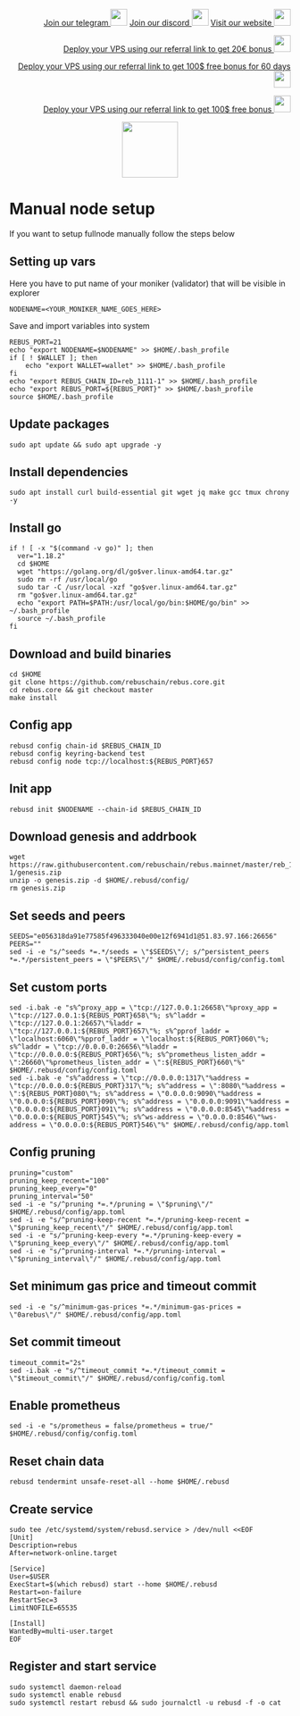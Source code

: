 <p style="font-size:14px" align="right">
<a href="https://t.me/kjnotes" target="_blank">Join our telegram <img src="https://user-images.githubusercontent.com/50621007/183283867-56b4d69f-bc6e-4939-b00a-72aa019d1aea.png" width="30"/></a>
<a href="https://discord.gg/JqQNcwff2e" target="_blank">Join our discord <img src="https://user-images.githubusercontent.com/50621007/176236430-53b0f4de-41ff-41f7-92a1-4233890a90c8.png" width="30"/></a>
<a href="https://kjnodes.com/" target="_blank">Visit our website <img src="https://user-images.githubusercontent.com/50621007/168689709-7e537ca6-b6b8-4adc-9bd0-186ea4ea4aed.png" width="30"/></a>
</p>

<p style="font-size:14px" align="right">
<a href="https://hetzner.cloud/?ref=y8pQKS2nNy7i" target="_blank">Deploy your VPS using our referral link to get 20€ bonus <img src="https://user-images.githubusercontent.com/50621007/174612278-11716b2a-d662-487e-8085-3686278dd869.png" width="30"/></a>
</p>
<p style="font-size:14px" align="right">
<a href="https://m.do.co/c/17b61545ca3a" target="_blank">Deploy your VPS using our referral link to get 100$ free bonus for 60 days <img src="https://user-images.githubusercontent.com/50621007/183284313-adf81164-6db4-4284-9ea0-bcb841936350.png" width="30"/></a>
</p>
<p style="font-size:14px" align="right">
<a href="https://www.vultr.com/?ref=7418642" target="_blank">Deploy your VPS using our referral link to get 100$ free bonus <img src="https://user-images.githubusercontent.com/50621007/183284971-86057dc2-2009-4d40-a1d4-f0901637033a.png" width="30"/></a>
</p>

<p align="center">
  <img height="100" height="auto" src="https://user-images.githubusercontent.com/50621007/182218818-f686aebb-6e48-47e1-96a2-e0d8faf44acb.png">
</p>

# Manual node setup
If you want to setup fullnode manually follow the steps below

## Setting up vars
Here you have to put name of your moniker (validator) that will be visible in explorer
```
NODENAME=<YOUR_MONIKER_NAME_GOES_HERE>
```

Save and import variables into system
```
REBUS_PORT=21
echo "export NODENAME=$NODENAME" >> $HOME/.bash_profile
if [ ! $WALLET ]; then
	echo "export WALLET=wallet" >> $HOME/.bash_profile
fi
echo "export REBUS_CHAIN_ID=reb_1111-1" >> $HOME/.bash_profile
echo "export REBUS_PORT=${REBUS_PORT}" >> $HOME/.bash_profile
source $HOME/.bash_profile
```

## Update packages
```
sudo apt update && sudo apt upgrade -y
```

## Install dependencies
```
sudo apt install curl build-essential git wget jq make gcc tmux chrony -y
```

## Install go
```
if ! [ -x "$(command -v go)" ]; then
  ver="1.18.2"
  cd $HOME
  wget "https://golang.org/dl/go$ver.linux-amd64.tar.gz"
  sudo rm -rf /usr/local/go
  sudo tar -C /usr/local -xzf "go$ver.linux-amd64.tar.gz"
  rm "go$ver.linux-amd64.tar.gz"
  echo "export PATH=$PATH:/usr/local/go/bin:$HOME/go/bin" >> ~/.bash_profile
  source ~/.bash_profile
fi
```

## Download and build binaries
```
cd $HOME
git clone https://github.com/rebuschain/rebus.core.git 
cd rebus.core && git checkout master
make install
```

## Config app
```
rebusd config chain-id $REBUS_CHAIN_ID
rebusd config keyring-backend test
rebusd config node tcp://localhost:${REBUS_PORT}657
```

## Init app
```
rebusd init $NODENAME --chain-id $REBUS_CHAIN_ID
```

## Download genesis and addrbook
```
wget https://raw.githubusercontent.com/rebuschain/rebus.mainnet/master/reb_1111-1/genesis.zip
unzip -o genesis.zip -d $HOME/.rebusd/config/
rm genesis.zip
```

## Set seeds and peers
```
SEEDS="e056318da91e77585f496333040e00e12f6941d1@51.83.97.166:26656"
PEERS=""
sed -i -e "s/^seeds *=.*/seeds = \"$SEEDS\"/; s/^persistent_peers *=.*/persistent_peers = \"$PEERS\"/" $HOME/.rebusd/config/config.toml
```

## Set custom ports
```
sed -i.bak -e "s%^proxy_app = \"tcp://127.0.0.1:26658\"%proxy_app = \"tcp://127.0.0.1:${REBUS_PORT}658\"%; s%^laddr = \"tcp://127.0.0.1:26657\"%laddr = \"tcp://127.0.0.1:${REBUS_PORT}657\"%; s%^pprof_laddr = \"localhost:6060\"%pprof_laddr = \"localhost:${REBUS_PORT}060\"%; s%^laddr = \"tcp://0.0.0.0:26656\"%laddr = \"tcp://0.0.0.0:${REBUS_PORT}656\"%; s%^prometheus_listen_addr = \":26660\"%prometheus_listen_addr = \":${REBUS_PORT}660\"%" $HOME/.rebusd/config/config.toml
sed -i.bak -e "s%^address = \"tcp://0.0.0.0:1317\"%address = \"tcp://0.0.0.0:${REBUS_PORT}317\"%; s%^address = \":8080\"%address = \":${REBUS_PORT}080\"%; s%^address = \"0.0.0.0:9090\"%address = \"0.0.0.0:${REBUS_PORT}090\"%; s%^address = \"0.0.0.0:9091\"%address = \"0.0.0.0:${REBUS_PORT}091\"%; s%^address = \"0.0.0.0:8545\"%address = \"0.0.0.0:${REBUS_PORT}545\"%; s%^ws-address = \"0.0.0.0:8546\"%ws-address = \"0.0.0.0:${REBUS_PORT}546\"%" $HOME/.rebusd/config/app.toml
```

## Config pruning
```
pruning="custom"
pruning_keep_recent="100"
pruning_keep_every="0"
pruning_interval="50"
sed -i -e "s/^pruning *=.*/pruning = \"$pruning\"/" $HOME/.rebusd/config/app.toml
sed -i -e "s/^pruning-keep-recent *=.*/pruning-keep-recent = \"$pruning_keep_recent\"/" $HOME/.rebusd/config/app.toml
sed -i -e "s/^pruning-keep-every *=.*/pruning-keep-every = \"$pruning_keep_every\"/" $HOME/.rebusd/config/app.toml
sed -i -e "s/^pruning-interval *=.*/pruning-interval = \"$pruning_interval\"/" $HOME/.rebusd/config/app.toml
```

## Set minimum gas price and timeout commit
```
sed -i -e "s/^minimum-gas-prices *=.*/minimum-gas-prices = \"0arebus\"/" $HOME/.rebusd/config/app.toml
```

## Set commit timeout
```
timeout_commit="2s"
sed -i.bak -e "s/^timeout_commit *=.*/timeout_commit = \"$timeout_commit\"/" $HOME/.rebusd/config/config.toml
```

## Enable prometheus
```
sed -i -e "s/prometheus = false/prometheus = true/" $HOME/.rebusd/config/config.toml
```

## Reset chain data
```
rebusd tendermint unsafe-reset-all --home $HOME/.rebusd
```

## Create service
```
sudo tee /etc/systemd/system/rebusd.service > /dev/null <<EOF
[Unit]
Description=rebus
After=network-online.target

[Service]
User=$USER
ExecStart=$(which rebusd) start --home $HOME/.rebusd
Restart=on-failure
RestartSec=3
LimitNOFILE=65535

[Install]
WantedBy=multi-user.target
EOF
```

## Register and start service
```
sudo systemctl daemon-reload
sudo systemctl enable rebusd
sudo systemctl restart rebusd && sudo journalctl -u rebusd -f -o cat
```

